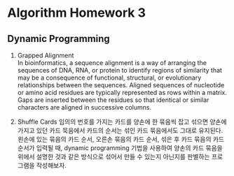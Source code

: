 # Algorithm Homework 3
## Dynamic Programming
1. Grapped Alignment <br>
In bioinformatics, a sequence alignment is a way of arranging the sequences of DNA, RNA,
or protein to identify regions of similarity that may be a consequence of functional, structural,
or evolutionary relationships between the sequences. Aligned sequences of nucleotide or amino
acid residues are typically represented as rows within a matrix. Gaps are inserted between the
residues so that identical or similar characters are aligned in successive columns.

2. Shuffle Cards
임의의 번호를 가지는 카드를 양손에 한 묶음씩 잡고 섞으면 양손에 가지고 있던 카드 묵음에서 카드의 순서는 섞인 카드 묶음에서도 그대로 유지된다.
왼손에 있는 묶음의 카드 순서, 오른손 묶음의 카드 순서, 섞은 후 카드 묶음의 카드 순서가 입력될 때,
dynamic programming 기법을 사용하여 양손의 카드 묶음을 위에서 설명한 것과 같은 방식으로 섞어서 만들 수 있는지 아닌지를 판별하는 프로그램을 작성해보자.

